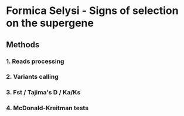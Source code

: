 # Formica Selysi - Signs of selection on the supergene

## Methods

### 1. Reads processing

### 2. Variants calling

### 3. Fst / Tajima's D / Ka/Ks

### 4. McDonald-Kreitman tests
